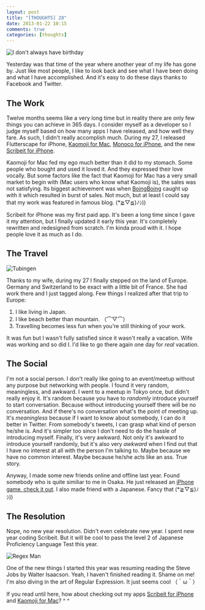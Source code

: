 ```yaml
---
layout: post
title: "[THOUGHTS] 28"
date: 2013-01-22 10:15
comments: true
categories: [thoughts]
---
```

![I don't always have birthday](http://f.cl.ly/items/053P1m2W2C0G0k0D0K18/idont.jpg)

Yesterday was that time of the year where another year of my life has gone by. Just like most people, I like to look back and see what I have been doing and what I have accomplished. And it's easy to do these days thanks to Facebook and Twitter.

<!-- more -->

The Work
--------

Twelve months seems like a very long time but in reality there are only few things you can achieve in 365 days. I consider myself as a developer so I judge myself based on how many apps I have released, and how well they fare. As such, I didn't really accomplish much. During my 27, I released Flutterscape for iPhone, [Kaomoji for Mac](http://kaomojiapp.com/), [Monoco for iPhone](https://monoco.jp/signup?ref=n), and the new [Scribeit for iPhone](https://itunes.apple.com/us/app/scribeit/id369606127?mt=8). 

Kaomoji for Mac fed my ego much better than it did to my stomach. Some people who bought and used it loved it. And they expressed their love vocally. But some factors like the fact that Kaomoji for Mac has a very small market to begin with (Mac users who know what Kaomoji is), the sales was not satisfying. Its biggest achievement was when [BoingBoing](http://boingboing.net/2012/11/27/kaomojiapp-makes-crazy-text-em.html) caught up with it which resulted in burst of sales. Not much, but at least I could say that my work was featured in famous blog.  (*≧▽≦)ﾉｼ))

Scribeit for iPhone was my first paid app. It's been a long time since I gave it my attention, but I finally updated it early this year. It's completely rewritten and redesigned from scratch. I'm kinda proud with it. I hope people love it as much as I do.

The Travel
----------

![Tubingen](http://f.cl.ly/items/2B2R213U2E3S052B3b17/tubingen.jpg)

Thanks to my wife, during my 27 I finally stepped on the land of Europe. Germany and Switzerland to be exact with a little bit of France. She had work there and I just tagged along. Few things I realized after that trip to Europe:

1. I like living in Japan. 
2. I like beach better than mountain. （⌒▽⌒）
3. Travelling becomes less fun when you're still thinking of your work.

It was fun but I wasn't fully satisfied since it wasn't really a vacation. Wife was working and so did I. I'd like to go there again one day for *real* vacation.

The Social
----------

I'm not a social person. I don't really like going to an event/meetup without any purpose but networking with people. I found it very random, meaningless, and awkward. I went to a meetup in Tokyo once, but didn't really enjoy it. It's random because you have to *randomly* introduce yourself to start conversation. Because without introducing yourself there will be no conversation. And if there's no conversation what's the point of meeting up. It's *meaningless* because if I want to know about somebody, I can do it better in Twitter. From somebody's tweets, I can grasp what kind of person he/she is. And it's simpler too since I don't need to do the hassle of introducing myself. Finally, it's very awkward. Not only it's awkward to introduce yourself randomly, but it's also very *awkward* when I find out that I have no interest at all with the person I'm talking to. Maybe because we have no common interest. Maybe because he/she acts like an ass. True story.

Anyway, I made some new friends online and offline last year. Found somebody who is quite similiar to me in Osaka. He just released an [iPhone game, check it out](https://itunes.apple.com/jp/app/garuda-riders/id572550607?l=en). I also made friend with a Japanese. Fancy that  (*≧▽≦)ﾉｼ))

The Resolution
--------------

Nope, no new year resolution. Didn't even celebrate new year. I spent new year coding Scribeit. But it will be cool to pass the level 2 of Japanese Proficiency Language Test this year. 

![Regex Man](http://imgs.xkcd.com/comics/regular_expressions.png)

One of the new things I started this year was resuming reading the Steve Jobs by Walter Isaacson. Yeah, I haven't finished reading it. Shame on me! I'm also diving in the art of Regular Expression. It just seems cool （＾ω＾）
  
If you read until here, how about checking out my apps [Scribeit for iPhone](https://itunes.apple.com/us/app/scribeit/id369606127?mt=8) and [Kaomoji for Mac](http://kaomojiapp.com/)? ^ ^
